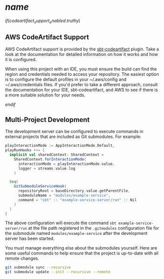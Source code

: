# $name$

$if(codeartifact_support_enabled.truthy)$
## AWS CodeArtifact Support
AWS CodeArtifact support is provided by the [sbt-codeartifact](https://github.com/bbstilson/sbt-codeartifact)
plugin. Take a look at the documentation for detailed information on how it works and
how it is configured.

When using this project with an IDE, you must ensure the build can find the region and credentials needed to
access your repository. The easiest option is to configure the default profiles in your ~/.aws/config
and ~/.aws/credentials files. If you'd prefer to take a different approach, consult the documentation for your IDE,
sbt-codeartifact, and AWS to see if there is a more suitable solution for your needs.


$endif$

## Multi-Project Development

The development server can be configured to execute commands in external projects that are included
as Git submodules. For example:

```scala
playInteractionMode := AppInteractionMode.Default,
playRunHooks ++= {
  implicit val sharedContext: SharedContext =
    SharedContext.forInteractionMode(
      interactionMode = playInteractionMode.value,
      logger = streams.value.log
    )

  Seq(
    GitSubmoduleServiceHook(
      repositoryRoot = baseDirectory.value.getParentFile,
      submoduleName = "modules/example-service",
      command = "sbt" :: "example-service-server/run" :: Nil
    )
  )
}
```

The above configuration will execute the command `sbt example-service-server/run` at the
file path registered in the `.gitmodules` configuration file for the submodule named
`modules/example-service` after the development server has been started.

You must manage everything else about the submodules yourself. Here are some useful commands
to help ensure that the project is up-to-date with all remote changes.

```bash
git submodule sync --recursive
git submodule update --init --recursive --remote
```

